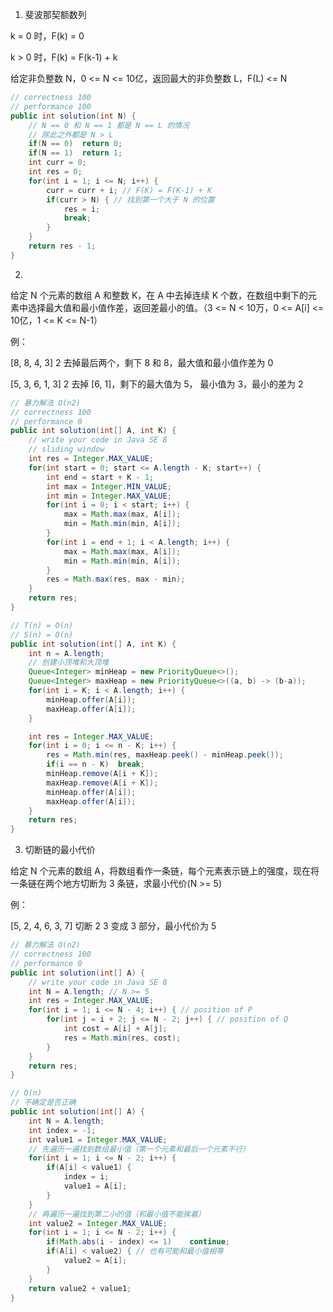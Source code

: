 1. 斐波那契额数列

k = 0 时，F(k) = 0

k > 0 时，F(k) = F(k-1) + k

给定非负整数 N，0 <= N <= 10亿，返回最大的非负整数 L，F(L) <= N

```java
// correctness 100
// performance 100
public int solution(int N) {
    // N == 0 和 N == 1 都是 N == L 的情况
    // 除此之外都是 N > L
    if(N == 0)  return 0;
    if(N == 1)  return 1;
    int curr = 0;
    int res = 0;
    for(int i = 1; i <= N; i++) {
        curr = curr + i; // F(K) = F(K-1) + K
        if(curr > N) { // 找到第一个大于 N 的位置
            res = i;
            break;
        }
    }
    return res - 1;
}
```

2. 

给定 N 个元素的数组 A 和整数 K，在 A 中去掉连续 K 个数，在数组中剩下的元素中选择最大值和最小值作差，返回差最小的值。（3 <= N < 10万，0 <= A[i] <= 10亿，1 <= K <= N-1）

例：

[8, 8, 4, 3] 2 去掉最后两个，剩下 8 和 8，最大值和最小值作差为 0

[5, 3, 6, 1, 3] 2 去掉 [6, 1]，剩下的最大值为 5， 最小值为 3，最小的差为 2

```java
// 暴力解法 O(n2)
// correctness 100
// performance 0
public int solution(int[] A, int K) {
    // write your code in Java SE 8
    // sliding window
    int res = Integer.MAX_VALUE;
    for(int start = 0; start <= A.length - K; start++) {
        int end = start + K - 1;
        int max = Integer.MIN_VALUE;
        int min = Integer.MAX_VALUE;
        for(int i = 0; i < start; i++) {
            max = Math.max(max, A[i]);
            min = Math.min(min, A[i]);
        }
        for(int i = end + 1; i < A.length; i++) {
            max = Math.max(max, A[i]);
            min = Math.min(min, A[i]);
        }
        res = Math.max(res, max - min);
    }
    return res;
}
```

```java
// T(n) = O(n)
// S(n) = O(n)
public int solution(int[] A, int K) {
    int n = A.length;
    // 创建小顶堆和大顶堆
    Queue<Integer> minHeap = new PriorityQueue<>();
    Queue<Integer> maxHeap = new PriorityQueue<>((a, b) -> (b-a));
    for(int i = K; i < A.length; i++) {
        minHeap.offer(A[i]);
        maxHeap.offer(A[i]);
    }

    int res = Integer.MAX_VALUE;
    for(int i = 0; i <= n - K; i++) {
        res = Math.min(res, maxHeap.peek() - minHeap.peek());
        if(i == n - K)  break;
        minHeap.remove(A[i + K]);
        maxHeap.remove(A[i + K]);
        minHeap.offer(A[i]);
        maxHeap.offer(A[i]);
    }
    return res;
}
```

3. 切断链的最小代价

给定 N 个元素的数组 A，将数组看作一条链，每个元素表示链上的强度，现在将一条链在两个地方切断为 3 条链，求最小代价(N >= 5)

例：

[5, 2, 4, 6, 3, 7]	切断 2 3 变成 3 部分，最小代价为 5

```java
// 暴力解法 O(n2)
// correctness 100
// performance 0
public int solution(int[] A) {
    // write your code in Java SE 8
    int N = A.length; // N >= 5
    int res = Integer.MAX_VALUE;
    for(int i = 1; i <= N - 4; i++) { // position of P
        for(int j = i + 2; j <= N - 2; j++) { // position of Q
            int cost = A[i] + A[j];
            res = Math.min(res, cost);
        }
    }
    return res;
}
```

```java
// O(n)
// 不确定是否正确
public int solution(int[] A) {
    int N = A.length;
    int index = -1;
    int value1 = Integer.MAX_VALUE;
    // 先遍历一遍找到数组最小值（第一个元素和最后一个元素不行）
    for(int i = 1; i <= N - 2; i++) {
        if(A[i] < value1) {
            index = i;
            value1 = A[i];
        }
    }
    // 再遍历一遍找到第二小的值（和最小值不能挨着）
    int value2 = Integer.MAX_VALUE;
    for(int i = 1; i <= N - 2; i++) {
        if(Math.abs(i - index) <= 1)    continue;
        if(A[i] < value2) { // 也有可能和最小值相等
            value2 = A[i];
        }
    }
    return value2 + value1;
}
```



